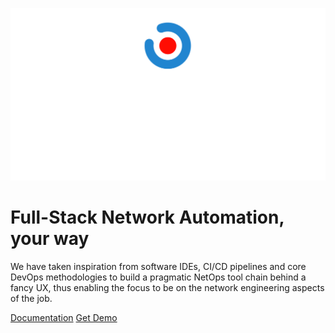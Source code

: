 ![logo](_media/logo.svg ':size=300')

# Full-Stack Network Automation, your way

We have taken inspiration from software IDEs, CI/CD pipelines and core DevOps methodologies to build a pragmatic NetOps tool chain behind a fancy UX, thus enabling the focus to be on the network engineering aspects of the job.

[Documentation](installation.md#getting-started)
[Get Demo](https://outlook.office365.com/owa/calendar/neopsio@zebbra.ch/bookings/)

